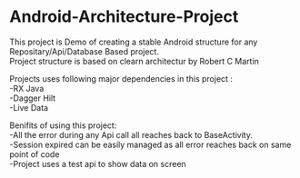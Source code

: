 # Android-Architecture-Project

This project is Demo of creating a stable Android structure for any Repositary/Api/Database Based project. <br>
Project structure is based on clearn architectur by Robert C Martin<br>

Projects uses following major dependencies in this project :<br>
-RX Java <br>
-Dagger Hilt <br>
-Live Data <br>

Benifits of using this project: <br>
-All the error during any Api call all reaches back to BaseActivity. <br>
-Session expired can be easily managed as all error reaches back on same point of code  <br>
-Project uses a test api to show data on screen <br>

